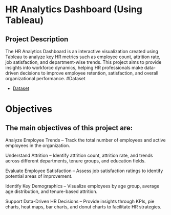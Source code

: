 # HR Analytics Dashboard (Using Tableau)
## Project Description
The HR Analytics Dashboard is an interactive visualization created using Tableau to analyze key HR metrics such as employee count, attrition rate, job satisfaction, and department-wise trends. This project aims to provide insights into workforce dynamics, helping HR professionals make data-driven decisions to improve employee retention, satisfaction, and overall organizational performance.
#Dataset
- <a href="https://github.com/KUNAL-1525/Data-analysis-tableau-dashboard/blob/main/Copy%20of%20HR%20Data.xlsx">Dataset</a>
# Objectives
## The main objectives of this project are:
Analyze Employee Trends – Track the total number of employees and active employees in the organization.

Understand Attrition – Identify attrition count, attrition rate, and trends across different departments, tenure groups, and education fields.

Evaluate Employee Satisfaction – Assess job satisfaction ratings to identify potential areas of improvement.

Identify Key Demographics – Visualize employees by age group, average age distribution, and tenure-based attrition.

Support Data-Driven HR Decisions – Provide insights through KPIs, pie charts, heat maps, bar charts, and donut charts to facilitate HR strategies.
